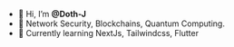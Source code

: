 - 👋 Hi, I’m **@Doth-J**
- 👀 Network Security, Blockchains, Quantum Computing.
- 🌱 Currently learning NextJs, Tailwindcss, Flutter

<!---
Doth-J/Doth-J is a ✨ special ✨ repository because its `README.md` (this file) appears on your GitHub profile.
You can click the Preview link to take a look at your changes.
--->
